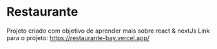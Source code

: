 # Restaurante
Projeto criado com objetivo de aprender mais sobre react & nextJs
Link para o projeto: https://restaurante-bay.vercel.app/
